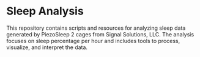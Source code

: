 # Sleep Analysis

This repository contains scripts and resources for analyzing sleep data generated by PiezoSleep 2 cages from Signal Solutions, LLC. The analysis focuses on sleep percentage per hour and includes tools to process, visualize, and interpret the data.

